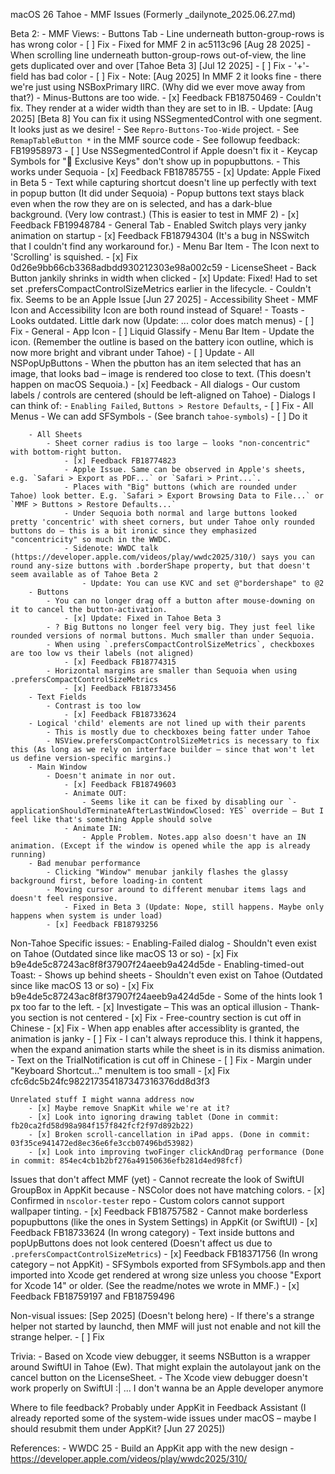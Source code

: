 macOS 26 Tahoe - MMF Issues
    (Formerly _dailynote_2025.06.27.md)

Beta 2:
    - MMF Views:
        - Buttons Tab
            - Line underneath button-group-rows is has wrong color
                - [ ] Fix
                    - Fixed for MMF 2 in ac5113c96 [Aug 28 2025]
            - When scrolling line underneath button-group-rows out-of-view, the line gets duplicated over and over [Tahoe Beta 3] [Jul 12 2025]
                - [ ] Fix
            - '+'-field has bad color
                - [ ] Fix
                - Note: [Aug 2025] In MMF 2 it looks fine - there we're just using NSBoxPrimary IIRC. (Why did we ever move away from that?)
            - Minus-Buttons are too wide. 
                - [x] Feedback FB18750469
                - Couldn't fix. They render at a wider width than they are set to in IB.
                - Update: [Aug 2025] [Beta 8] You can fix it using NSSegmentedControl with one segment. It looks just as we desire!
                    - See `Repro-Buttons-Too-Wide` project.
                    - See `RemapTableButton *` in the MMF source code
                    - See followup feedback: FB19958973
                - [ ] Use NSSegmentedControl if Apple doesn't fix it
            - Keycap Symbols for " Exclusive Keys" don't show up in popupbuttons.
                - This works under Sequoia
                - [x] Feedback FB18785755
                - [x] Update: Apple Fixed in Beta 5
            - Text while capturing shortcut doesn't line up perfectly with text in popup button (It did under Sequoia)
            - Popup buttons text stays black even when the row they are on is selected, and has a dark-blue background. (Very low contrast.) (This is easier to test in MMF 2)
                - [x] Feedback FB19948784
        - General Tab
            - Enabled Switch plays very janky animation on startup
            - [x] Feedback FB18794304 (It's a bug in NSSwitch that I couldn't find any workaround for.)
        - Menu Bar Item
            - The Icon next to 'Scrolling' is squished.
            - [x] Fix 0d26e9bb66cb3368adbdd930212303e98a002c59
        - LicenseSheet
            - Back Button jankily shrinks in width when clicked
                - [x] Update: Fixed! Had to set set .prefersCompactControlSizeMetrics earlier in the lifecycle.
                - Couldn't fix. Seems to be an Apple Issue [Jun 27 2025]
        - Accessibility Sheet
            - MMF Icon and Accessibility Icon are both round instead of Square!
        - Toasts
            - Looks outdated. Little dark now (Update: ... color does match menus)
            - [ ] Fix
    - General
        - App Icon
            - [ ] Liquid Glassify
        - Menu Bar Item
            - Update the icon. (Remember the outline is based on the battery icon outline, which is now more bright and vibrant under Tahoe)
            - [ ] Update
        - All NSPopUpButtons
            - When the pbutton has an item selected that has an image, that looks bad – image is rendered too close to text. (This doesn't happen on macOS Sequoia.)
            - [x] Feedback 
        - All dialogs
            - Our custom labels / controls are centered (should be left-aligned on Tahoe)
            - Dialogs I can think of:
                - `Enabling Failed`, `Buttons > Restore Defaults`, 
            - [ ] Fix
        - All Menus
            - We can add SFSymbols
                - (See branch `tahoe-symbols`)
            - [ ] Do it

        - All Sheets
            - Sheet corner radius is too large – looks "non-concentric" with bottom-right button.
                - [x] Feedback FB18774823
                - Apple Issue. Same can be observed in Apple's sheets, e.g. `Safari > Export as PDF...` or `Safari > Print...`. 
                - Places with "Big" buttons (which are rounded under Tahoe) look better. E.g. `Safari > Export Browsing Data to File...` or `MMF > Buttons > Restore Defaults...`
                - Under Sequoia both normal and large buttons looked pretty 'concentric' with sheet corners, but under Tahoe only rounded buttons do – this is a bit ironic since they emphasized "concentricity" so much in the WWDC.
                - Sidenote: WWDC talk (https://developer.apple.com/videos/play/wwdc2025/310/) says you can round any-size buttons with .borderShape property, but that doesn't seem available as of Tahoe Beta 2
                    - Update: You can use KVC and set @"bordershape" to @2
        - Buttons
            - You can no longer drag off a button after mouse-downing on it to cancel the button-activation.
                - [x] Update: Fixed in Tahoe Beta 3
            - ? Big Buttons no longer feel very big. They just feel like rounded versions of normal buttons. Much smaller than under Sequoia.
            - When using `.prefersCompactControlSizeMetrics`, checkboxes are too low vs their labels (not aligned)
                - [x] Feedback FB18774315
            - Horizontal margins are smaller than Sequoia when using .prefersCompactControlSizeMetrics
                - [x] Feedback FB18733456
        - Text Fields
            - Contrast is too low
                - [x] Feedback FB18733624
        - Logical 'child' elements are not lined up with their parents
            - This is mostly due to checkboxes being fatter under Tahoe
            - NSView.prefersCompactControlSizeMetrics is necessary to fix this (As long as we rely on interface builder – since that won't let us define version-specific margins.)
        - Main Window
            - Doesn't animate in nor out.
                - [x] Feedback FB18749603
                - Animate OUT:
                    - Seems like it can be fixed by disabling our `-applicationShouldTerminateAfterLastWindowClosed: YES` override – But I feel like that's something Apple should solve
                - Animate IN: 
                    - Apple Problem. Notes.app also doesn't have an IN animation. (Except if the window is opened while the app is already running)
        - Bad menubar performance
            - Clicking "Window" menubar jankily flashes the glassy background first, before loading-in content
            - Moving cursor around to different menubar items lags and doesn't feel responsive.
                - Fixed in Beta 3 (Update: Nope, still happens. Maybe only happens when system is under load)
            - [x] Feedback FB18793256

Non-Tahoe Specific issues:
    - Enabling-Failed dialog
        - Shouldn't even exist on Tahoe (Outdated since like macOS 13 or so)
        - [x] Fix b9e4de5c87243ac8f8f37907f24aeeb9a424d5de
    - Enabling-timed-out Toast:
        - Shows up behind sheets
        - Shouldn't even exist on Tahoe (Outdated since like macOS 13 or so)
        - [x] Fix b9e4de5c87243ac8f8f37907f24aeeb9a424d5de
    - Some of the hints look 1 px too far to the left.
        - [x] Investigate – This was an optical illusion
    - Thank-you section is not centered
        - [x] Fix
    - Free-country section is cut off in Chinese
        - [x] Fix
    - When app enables after accessiblity is granted, the animation is janky
        - [ ] Fix 
        - I can't always reproduce this. I think it happens, when the expand animation starts while the sheet is in its dismiss animation.
    - Text on the TrialNotification is cut off in Chinese
        - [ ] Fix
    - Margin under "Keyboard Shortcut..." menuItem is too small
        - [x] Fix cfc6dc5b24fc982217354187347316376dd8d3f3
    
    Unrelated stuff I might wanna address now
        - [x] Maybe remove SnapKit while we're at it?
        - [x] Look into ignoring drawing tablet (Done in commit: fb20ca2fd58d98a984f157f842fcf2f97d892b22)
        - [x] Broken scroll-cancellation in iPad apps. (Done in commit: 03f35ce941472ed8ec36e6fe3ccb07496bd53982)
        - [x] Look into improving twoFinger clickAndDrag performance (Done in commit: 854ec4cb1b2bf276a49150636efb281d4ed98fcf)


Issues that don't affect MMF (yet)
    - Cannot recreate the look of SwiftUI GroupBox in AppKit because 
        - NSColor does not have matching colors.
            - [x] Confirmed in `nscolor-tester` repo
        - Custom colors cannot support wallpaper tinting.
        - [x] Feedback FB18757582
    - Cannot make borderless popupbuttons (like the ones in System Settings) in AppKit (or SwiftUI)
        - [x] Feedback FB18733624 (In wrong category)
    - Text inside buttons and popUpButtons does not look centered (Doesn't affect us due to `.prefersCompactControlSizeMetrics`)
        - [x] Feedback FB18371756 (In wrong category – not AppKit)
    - SFSymbols exported from SFSymbols.app and then imported into Xcode get rendered at wrong size unless you choose "Export for Xcode 14" or older. (See the readme/notes we wrote in MMF.)
        - [x] Feedback FB18759197 and FB18759496

Non-visual issues: [Sep 2025] (Doesn't belong here)
    - If there's a strange helper not started by launchd, then MMF will just not enable and not kill the strange helper.
        - [ ] Fix

Trivia:
    - Based on Xcode view debugger, it seems NSButton is a wrapper around SwiftUI in Tahoe (Ew). That might explain the autolayout jank on the cancel button on the LicenseSheet.
    - The Xcode view debugger doesn't work properly on SwiftUI :| ... I don't wanna be an Apple developer anymore

Where to file feedback?
    Probably under AppKit in Feedback Assistant  (I already reported some of the system-wide issues under macOS – maybe I should resubmit them under AppKit? [Jun 27 2025])

References:
    - WWDC 25 - Build an AppKit app with the new design - https://developer.apple.com/videos/play/wwdc2025/310/
